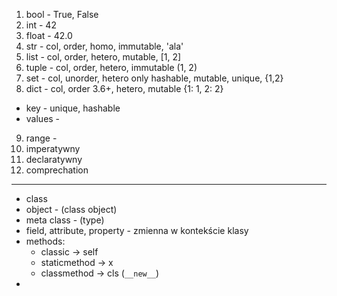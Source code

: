 1. bool - True, False
2. int - 42
3. float - 42.0
4. str - col, order, homo, immutable, 'ala'
5. list - col, order, hetero, mutable, [1, 2]
6. tuple - col, order, hetero, immutable (1, 2)
7. set - col, unorder, hetero only hashable, mutable, unique, {1,2}
8. dict - col, order 3.6+, hetero, mutable {1: 1, 2: 2}
- key - unique, hashable
- values - 
9. range - 
10. imperatywny
11. declaratywny
12. comprechation

___

- class
- object  - (class object)
- meta class - (type)
- field, attribute, property - zmienna w kontekście klasy
- methods:
  - classic -> self
  - staticmethod -> x
  - classmethod -> cls (`__new__`)
-